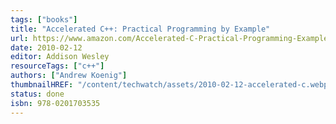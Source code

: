 ```yaml
---
tags: ["books"]
title: "Accelerated C++: Practical Programming by Example"
url: https://www.amazon.com/Accelerated-C-Practical-Programming-Example/dp/020170353X
date: 2010-02-12
editor: Addison Wesley
resourceTags: ["c++"]
authors: ["Andrew Koenig"]
thumbnailHREF: "/content/techwatch/assets/2010-02-12-accelerated-c.webp"
status: done
isbn: 978-0201703535
---
```

